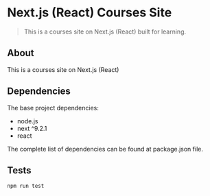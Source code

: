 # Next.js (React) Courses Site
> This is a courses site on Next.js (React) built for learning.


## About
This is a courses site on Next.js (React)

## Dependencies
The base project dependencies:

- node.js
- next ^9.2.1
- react

The complete list of dependencies can be found at package.json file.

## Tests
```
npm run test
```
